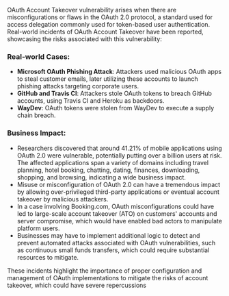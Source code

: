 OAuth Account Takeover vulnerability arises when there are misconfigurations or flaws in the OAuth 2.0 protocol, a standard used for access delegation commonly used for token-based user authentication. Real-world incidents of OAuth Account Takeover have been reported, showcasing the risks associated with this vulnerability:

### Real-world Cases:

- **Microsoft OAuth Phishing Attack**: Attackers used malicious OAuth apps to steal customer emails, later utilizing these accounts to launch phishing attacks targeting corporate users.
- **GitHub and Travis CI**: Attackers stole OAuth tokens to breach GitHub accounts, using Travis CI and Heroku as backdoors.
- **WayDev**: OAuth tokens were stolen from WayDev to execute a supply chain breach.

### Business Impact:

- Researchers discovered that around 41.21% of mobile applications using OAuth 2.0 were vulnerable, potentially putting over a billion users at risk. The affected applications span a variety of domains including travel planning, hotel booking, chatting, dating, finances, downloading, shopping, and browsing, indicating a wide business impact.
- Misuse or misconfiguration of OAuth 2.0 can have a tremendous impact by allowing over-privileged third-party applications or eventual account takeover by malicious attackers.
- In a case involving Booking.com, OAuth misconfigurations could have led to large-scale account takeover (ATO) on customers' accounts and server compromise, which would have enabled bad actors to manipulate platform users.
- Businesses may have to implement additional logic to detect and prevent automated attacks associated with OAuth vulnerabilities, such as continuous small funds transfers, which could require substantial resources to mitigate.

These incidents highlight the importance of proper configuration and management of OAuth implementations to mitigate the risks of account takeover, which could have severe repercussions
